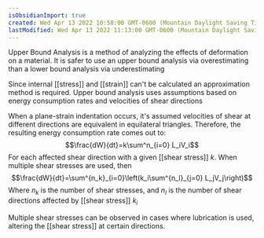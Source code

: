 ```yaml
---
isObsidianImport: true
created: Wed Apr 13 2022 10:58:00 GMT-0600 (Mountain Daylight Saving Time)
lastModified: Wed Apr 13 2022 11:13:00 GMT-0600 (Mountain Daylight Saving Time)
---
```

Upper Bound Analysis is a method of analyzing the effects of deformation on a material. It is safer to use an upper bound analysis via overestimating than a lower bound analysis via underestimating

Since internal [[stress]] and [[strain]] can't be calculated an approximation method is required. Upper bound analysis uses assumptions based on energy consumption rates and velocities of shear directions

When a plane-strain indentation occurs, it's assumed velocities of shear at different directions are equivalent in equilateral triangles. Therefore, the resulting energy consumption rate comes out to:
$$\frac{dW}{dt}=k\sum^n_{i=0} L_iV_i$$
For each affected shear direction with a given [[shear stress]] $k$. When multiple shear stresses are used, then
$$\frac{dW}{dt}=\sum^{n_k}_{i=0}\left(k_i\sum^{n_l}_{j=0} L_jV_j\right)$$
Where $n_k$ is the number of shear stresses, and $n_l$ is the number of shear directions affected by [[shear stress]] $k_i$

Multiple shear stresses can be observed in cases where lubrication is used, altering the [[shear stress]] at certain directions.

